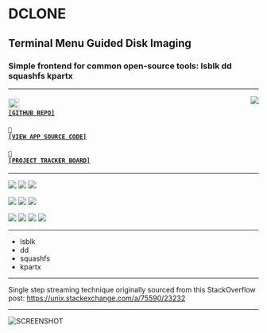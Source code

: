 # DCLONE
## Terminal Menu Guided Disk Imaging
### Simple frontend for common open-source tools: lsblk dd squashfs kpartx

---

<a href='https://github.com/cogsmith/dclone'><img src='https://github-readme-stats.vercel.app/api/pin/?username=cogsmith&repo=dclone' align='right'></a>

#### <code><a href='https://github.com/cogsmith/dclone'><img src='https://github.githubassets.com/images/icons/emoji/octocat.png' width='22'> [GITHUB REPO]</a></code>

#### <code><a href='https://github.com/cogsmith/dclone/blob/main/app.js'>🧾 [VIEW APP SOURCE CODE]</a></code>

#### <code><a href='https://github.com/cogsmith/dclone/projects/1'>📅 [PROJECT TRACKER BOARD]</a></code>

---

[![](https://shields.io/github/package-json/v/cogsmith/dclone?label=codebase)](http://github.com/cogsmith/dclone)
[![](https://shields.io/github/last-commit/cogsmith/dclone)](https://github.com/cogsmith/dclone/commits/main)
[![](https://github.com/cogsmith/dclone/actions/workflows/DEVKING_CHECK.yml/badge.svg)](https://github.com/cogsmith/dclone/actions/workflows/DEVKING_CHECK.yml)

[![](https://shields.io/github/v/release/cogsmith/dclone?label=latest+release)](https://github.com/cogsmith/dclone/releases)
[![](https://shields.io/github/release-date/cogsmith/dclone?color=blue)](https://github.com/cogsmith/dclone/releases)
[![](https://shields.io/github/commits-since/cogsmith/dclone/latest)](https://github.com/cogsmith/dclone/commits/main)
<!-- [![](https://shields.io/github/commit-activity/m/cogsmith/dclone)](https://github.com/cogsmith/dclone/commits/main) -->

[![](https://shields.io/github/license/cogsmith/dclone?color=lightgray)](https://github.com/cogsmith/dclone/blob/main/LICENSE)
[![](https://shields.io/github/languages/code-size/cogsmith/dclone)](http://github.com/cogsmith/dclone)
[![](https://shields.io/github/repo-size/cogsmith/dclone)](http://github.com/cogsmith/dclone)
[![](https://shields.io/github/issues-raw/cogsmith/dclone)](https://github.com/cogsmith/dclone/issues)

---

* lsblk
* dd
* squashfs
* kpartx

---

Single step streaming technique originally sourced from this StackOverflow post:
https://unix.stackexchange.com/a/75590/23232

---

![SCREENSHOT](SCREENSHOT.PNG)

